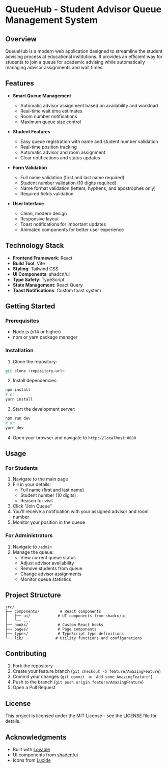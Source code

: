 
# QueueHub - Student Advisor Queue Management System

## Overview

QueueHub is a modern web application designed to streamline the student advising process at educational institutions. It provides an efficient way for students to join a queue for academic advising while automatically managing advisor assignments and wait times.

## Features

- **Smart Queue Management**
  - Automatic advisor assignment based on availability and workload
  - Real-time wait time estimates
  - Room number notifications
  - Maximum queue size control

- **Student Features**
  - Easy queue registration with name and student number validation
  - Real-time position tracking
  - Automatic advisor and room assignment
  - Clear notifications and status updates

- **Form Validation**
  - Full name validation (first and last name required)
  - Student number validation (10 digits required)
  - Name format validation (letters, hyphens, and apostrophes only)
  - Required fields validation

- **User Interface**
  - Clean, modern design
  - Responsive layout
  - Toast notifications for important updates
  - Animated components for better user experience

## Technology Stack

- **Frontend Framework**: React
- **Build Tool**: Vite
- **Styling**: Tailwind CSS
- **UI Components**: shadcn/ui
- **Type Safety**: TypeScript
- **State Management**: React Query
- **Toast Notifications**: Custom toast system

## Getting Started

### Prerequisites

- Node.js (v14 or higher)
- npm or yarn package manager

### Installation

1. Clone the repository:
```bash
git clone <repository-url>
```

2. Install dependencies:
```bash
npm install
# or
yarn install
```

3. Start the development server:
```bash
npm run dev
# or
yarn dev
```

4. Open your browser and navigate to `http://localhost:8080`

## Usage

### For Students

1. Navigate to the main page
2. Fill in your details:
   - Full name (first and last name)
   - Student number (10 digits)
   - Reason for visit
3. Click "Join Queue"
4. You'll receive a notification with your assigned advisor and room number
5. Monitor your position in the queue

### For Administrators

1. Navigate to `/admin`
2. Manage the queue:
   - View current queue status
   - Adjust advisor availability
   - Remove students from queue
   - Change advisor assignments
   - Monitor queue statistics

## Project Structure

```
src/
├── components/         # React components
│   ├── ui/            # UI components from shadcn/ui
│   └── ...           
├── hooks/             # Custom React hooks
├── pages/             # Page components
├── types/             # TypeScript type definitions
└── lib/              # Utility functions and configurations
```

## Contributing

1. Fork the repository
2. Create your feature branch (`git checkout -b feature/AmazingFeature`)
3. Commit your changes (`git commit -m 'Add some AmazingFeature'`)
4. Push to the branch (`git push origin feature/AmazingFeature`)
5. Open a Pull Request

## License

This project is licensed under the MIT License - see the LICENSE file for details.

## Acknowledgments

- Built with [Lovable](https://lovable.dev)
- UI components from [shadcn/ui](https://ui.shadcn.com/)
- Icons from [Lucide](https://lucide.dev/)

